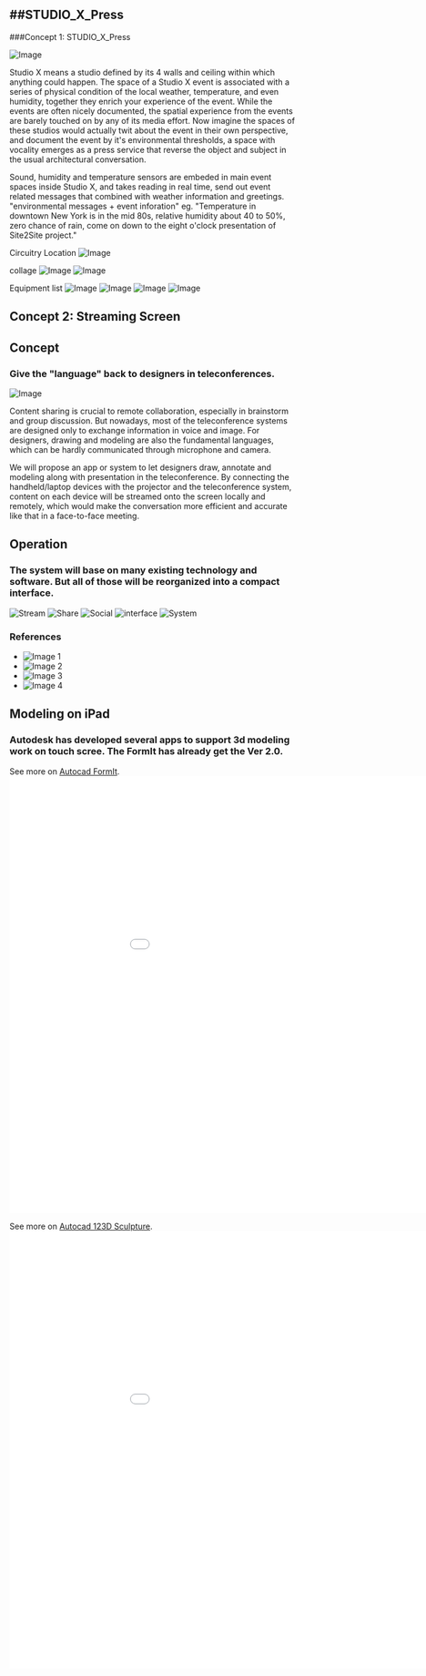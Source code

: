 ##STUDIO_X_Press
---

###Concept 1: STUDIO_X_Press

![Image](https://raw.github.com/site2site/STUDIO_X_Press/master/images/space%20reporter.jpg)
 
 Studio X means a studio defined by its 4 walls and ceiling within which anything could happen.  The space of a Studio X event is associated with a series of physical condition of the local weather, temperature, and even humidity, together they enrich your experience of the event. While the events are often nicely documented, the spatial experience from the events are barely touched on by any of its media effort. Now imagine the spaces of these studios would actually twit about the event in their own perspective, and document the event by it's environmental thresholds, a space with vocality emerges as a press service that reverse the object and subject in the usual architectural conversation. 

 Sound, humidity and temperature sensors are embeded in main event spaces inside Studio X, and takes reading in real time, send out event related messages that combined with weather information and greetings. "environmental messages + event inforation" eg. "Temperature in downtown New York is in the mid 80s, relative humidity about 40 to 50%, zero chance of rain, come on down to the eight o'clock presentation of Site2Site project."

Circuitry Location
![Image](https://raw.github.com/site2site/STUDIO_X_Press/master/images/x_press1-03.jpg)

collage
![Image](https://raw.github.com/site2site/STUDIO_X_Press/master/images/xpress5-05.jpg)
![Image](https://raw.github.com/site2site/STUDIO_X_Press/master/images/xpress6-06.jpg)

Equipment list
![Image](https://raw.github.com/site2site/STUDIO_X_Press/master/images/temp%20sensor.png)
![Image](https://raw.github.com/site2site/STUDIO_X_Press/master/images/sound%20sense.jpg)
![Image](https://raw.github.com/site2site/STUDIO_X_Press/master/images/humid%20sens.jpg)
![Image](https://raw.github.com/site2site/STUDIO_X_Press/master/images/Arduino_Uno_-_R3-1.jpg)




Concept 2: Streaming Screen
---
##  Concept

### Give the "language" back to designers in teleconferences. 

![Image](https://github.com/yonoo/site2site.github.io/blob/master/projects/Streaming_Screen/image/Collage.jpg?raw=true)

Content sharing is crucial to remote collaboration, especially in brainstorm and group discussion. But nowadays, most of the teleconference systems are designed only to exchange information in voice and image. For designers, drawing and modeling are also the fundamental languages, which can be hardly communicated through microphone and camera. 

We will propose an app or system to let designers draw, annotate and modeling along with presentation in the teleconference. By connecting the handheld/laptop devices with the projector and the teleconference system, content on each device will be streamed onto the screen locally and remotely, which would make the conversation more efficient and accurate like that in a face-to-face meeting.


## Operation

### The system will base on many existing technology and software. But all of those will be reorganized into a compact interface.

![Stream](https://github.com/yonoo/site2site.github.io/blob/master/projects/Streaming_Screen/image/Diagram_1.jpg?raw=true)
![Share](https://github.com/yonoo/site2site.github.io/blob/master/projects/Streaming_Screen/image/Diagram_2.jpg?raw=true)
![Social](https://github.com/yonoo/site2site.github.io/blob/master/projects/Streaming_Screen/image/Diagram_3.jpg?raw=true)
![interface](https://github.com/yonoo/site2site.github.io/blob/master/projects/Streaming_Screen/image/Diagram_4.jpg?raw=true)
![System](https://github.com/yonoo/site2site.github.io/blob/master/projects/Streaming_Screen/image/Diagram_5.jpg?raw=true)


###  References

*	![Image 1](https://github.com/yonoo/site2site.github.io/blob/master/projects/Streaming_Screen/image/Meeting.jpg?raw=true)
*	![Image 2](http://i1.ytimg.com/vi/jj6q_z2Ni9M/hqdefault.jpg)
*	![Image 3](http://1.design-milk.com/images/2013/08/trupad-annotate-ipad-photo-app-600x399.jpg)
*	![Image 4](https://github.com/yonoo/site2site.github.io/blob/master/projects/Streaming_Screen/image/Autodesk_FormIt_iPad_App_03_gallery.jpg?raw=true)


## Modeling on iPad

### Autodesk has developed several apps to support 3d modeling work on touch scree. The FormIt has already get the Ver 2.0.

See more on [Autocad FormIt](http://youtu.be/M-4MH64pnWw).
<object width="1024" height="500"><param name="movie" value="http://youtu.be/M-4MH64pnWw"></param><param name="allowFullScreen" value="true"></param><param name="allowscriptaccess" value="always"></param><embed src="//www.youtube.com/v/khwQ9lf2DJQ?hl=en_US&amp;version=3" type="application/x-shockwave-flash" width="1024" height="768" allowscriptaccess="always" allowfullscreen="true"></embed></object>

See more on [Autocad 123D Sculpture](http://youtu.be/dIuRnaym_hQ).
<object width="1024" height="500"><param name="movie" value="http://youtu.be/dIuRnaym_hQ"></param><param name="allowFullScreen" value="true"></param><param name="allowscriptaccess" value="always"></param><embed src="//www.youtube.com/v/khwQ9lf2DJQ?hl=en_US&amp;version=3" type="application/x-shockwave-flash" width="1024" height="768" allowscriptaccess="always" allowfullscreen="true"></embed></object>



 
